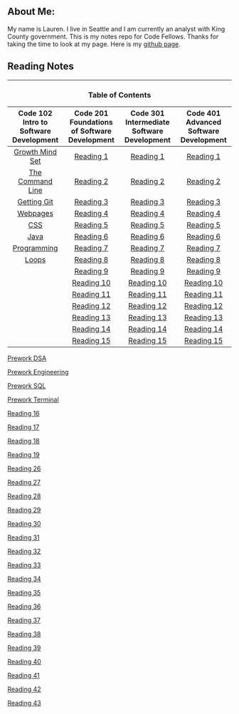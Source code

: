 

## About Me: 

My name is Lauren. I live in Seattle and I am currently an analyst with King County government. This is my notes repo for Code Fellows. Thanks for taking the time to look at my page.  Here is my [github page](https://github.com/elleem).

## Reading Notes
---
<h3 align="center"> Table of Contents </h3>

| Code 102  Intro to Software Development | Code 201 Foundations of Software Development | Code 301 Intermediate Software Development | Code 401 Advanced Software Development |
| :--------------------------------: | :--------------------------------: | :--------------------------------: | :--------------------------------: | 
|[Growth Mind Set](102/growthmindset.md)|[Reading 1](201/class-01.md)|[Reading 1](301/reading01.md)|[Reading 1](401/reading01.md)|
|[The Command Line](102/thecommandline.md)|[Reading 2](201/class-02.md)|[Reading 2](301/reading02.md)|[Reading 2](401/reading02.md)|
|[Getting Git](102/notes4ever.md)|[Reading 3](201/class-03.md)|[Reading 3](301/reading03.md)|[Reading 3](401/reading03.md)|
|[Webpages](102/webpages.md)|[Reading 4](201/class-04.md)|[Reading 4](301/reading04.md)|[Reading 4](401/reading04.md)|
|[CSS](102/CSS.md)|[Reading 5](201/class-05.md)|[Reading 5](301/reading05.md)|[Reading 5](401/reading05.md)|
|[Java](102/javascript.md)|[Reading 6](201/class-06.md)|[Reading 6](301/reading06.md)|[Reading 6](401/reading06.md)|
|[Programming](102/programming.md)|[Reading 7](201/class-07.md)|[Reading 7](301/reading07.md)|[Reading 7](401/reading07.md)|
|[Loops](102/loops.md)|[Reading 8](201/class-08.md)|[Reading 8](301/reading08.md)|[Reading 8](401/reading08.md)|
|   |[Reading 9](201/class-09.md)|[Reading 9](301/reading09.md)|[Reading 9](401/reading09.md)|
|   |[Reading 10](201/class-10.md)|[Reading 10](301/reading10.md)|[Reading 10](401/reading10.md)|
|   |[Reading 11](201/class-11.md)|[Reading 11](301/reading11.md)|[Reading 11](401/reading11.md)|
|   |[Reading 12](201/class-12.md)|[Reading 12](301/reading12.md)|[Reading 12](401/reading12.md)|
|   |[Reading 13](201/class-13.md)|[Reading 13](301/reading13.md)|[Reading 13](401/reading13.md)|
|   |[Reading 14](201/class-14.md)|[Reading 14](301/reading14.md)|[Reading 14](401/reading14.md)|
|   |[Reading 15](201/class-15.md)|[Reading 15](301/reading15.md)|[Reading 15](401/reading15.md)|


[Prework DSA](401/DSA.md)

[Prework Engineering](401/engineering.md)

[Prework SQL](401/SQL.md)

[Prework Terminal](401/terminal.md)





[Reading 16](401/reading16.md)

[Reading 17](401/reading17.md)

[Reading 18](401/reading18.md)

[Reading 19](401/reading19.md)

[Reading 26](401/reading26.md)

[Reading 27](401/reading27.md)

[Reading 28](401/reading28.md)

[Reading 29](401/reading29.md)

[Reading 30](401/reading30.md)

[Reading 31](401/reading31.md)

[Reading 32](401/reading32.md)

[Reading 33](401/reading33.md)

[Reading 34](401/reading34.md)

[Reading 35](401/reading35.md)

[Reading 36](401/reading36.md)

[Reading 37](401/reading37.md)

[Reading 38](401/reading38.md)

[Reading 39](401/reading39.md)

[Reading 40](401/reading40.md)

[Reading 41](401/reading41.md)

[Reading 42](401/reading42.md)

[Reading 43](401/reading43.md)




